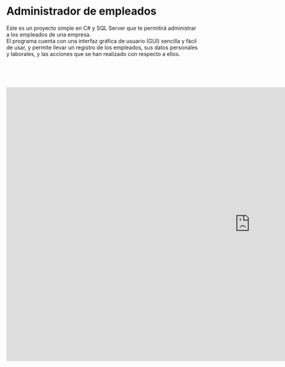 <h1>Administrador de empleados</h1>
Este es un proyecto simple en C# y SQL Server que te permitirá administrar a los empleados de una empresa. <br>
El programa cuenta con una interfaz gráfica de usuario (GUI) sencilla y fácil de usar, y permite llevar un registro de los empleados, sus datos personales y laborales, y las acciones que se han realizado con respecto a ellos.

<br><br><br>

<iframe src="https://player.vimeo.com/video/822993036?h=de94e2d024&amp;badge=0&amp;autopause=0&amp;player_id=0&amp;app_id=58479" width="1280" height="720" frameborder="0" allow="autoplay; fullscreen; picture-in-picture" allowfullscreen title="Project-AdminEmployee-C#"></iframe>
